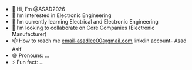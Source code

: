 - 👋 Hi, I’m @ASAD2026
- 👀 I’m interested in Electronic Engineering 
- 🌱 I’m currently learning Electrical and Electronic Engineering 
- 💞️ I’m looking to collaborate on Core Companies (Electronic Manufacturer)
- 📫 How to reach me email-asadlee00@gmail.com,linkdin account- Asad Asif
- 😄 Pronouns: ...
- ⚡ Fun fact: ...

<!---
ASAD2026/ASAD2026 is a ✨ special ✨ repository because its `README.md` (this file) appears on your GitHub profile.
You can click the Preview link to take a look at your changes.
--->
